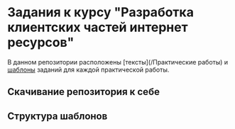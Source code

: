 # Задания к курсу "Разработка клиентских частей интернет ресурсов"

В данном репозитории расположены [тексты](/Практические работы) и [шаблоны](/Tasks) заданий для каждой практической работы.

## Скачивание репозитория к себе

## Структура шаблонов

